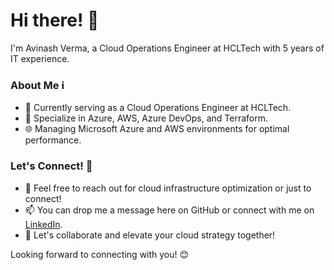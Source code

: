 # Hi there! 👋

I'm Avinash Verma, a Cloud Operations Engineer at HCLTech with 5 years of IT experience.

### About Me ℹ️
- 💼 Currently serving as a Cloud Operations Engineer at HCLTech.
- 🔧 Specialize in Azure, AWS, Azure DevOps, and Terraform.
- 🌐 Managing Microsoft Azure and AWS environments for optimal performance.

### Let's Connect! 🌟
- 💬 Feel free to reach out for cloud infrastructure optimization or just to connect!
- 📫 You can drop me a message here on GitHub or connect with me on [LinkedIn](https://www.linkedin.com/in/avinash-verma-28654949/).
- 🚀 Let's collaborate and elevate your cloud strategy together!

Looking forward to connecting with you! 😊
